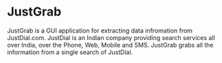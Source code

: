 # JustGrab
JustGrab is a GUI application for extracting data infromation from JustDial.com. JustDial is an Indian company providing search services all over India, over the Phone, Web, Mobile and SMS. JustGrab grabs all the information from a single search of JustDial.

